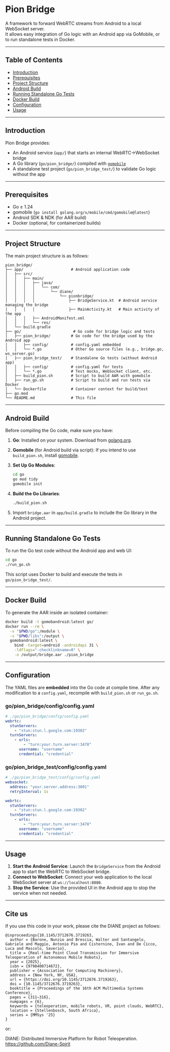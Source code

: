 # Pion Bridge

A framework to forward WebRTC streams from Android to a local WebSocket server.  
It allows easy integration of Go logic with an Android app via GoMobile, or to run standalone tests in Docker.

---

## Table of Contents

- [Introduction](#introduction)  
- [Prerequisites](#prerequisites)  
- [Project Structure](#project-structure)  
- [Android Build](#android-build)  
- [Running Standalone Go Tests](#running-standalone-go-tests)  
- [Docker Build](#docker-build)  
- [Configuration](#configuration)  
- [Usage](#usage)  

---

## Introduction

Pion Bridge provides:
- An Android service (`app/`) that starts an internal WebRTC→WebSocket bridge  
- A Go library (`go/pion_bridge/`) compiled with [`gomobile`](https://pkg.go.dev/golang.org/x/mobile/cmd/gomobile)  
- A standalone test project (`go/pion_bridge_test/`) to validate Go logic without the app  

---

## Prerequisites

- Go ≥ 1.24
- gomobile (`go install golang.org/x/mobile/cmd/gomobile@latest`)  
- Android SDK & NDK (for AAR build)  
- Docker (optional, for containerized builds)  

---

## Project Structure

The main project structure is as follows:

```  
pion_bridge/  
├── app/                     # Android application code  
│   ├── src/  
│   │   ├── main/  
│   │   │   ├── java/  
│   │   │   │   └── com/  
│   │   │   │       └── diane/  
│   │   │   │           └── pionbridge/  
│   │   │   │               ├── BridgeService.kt  # Android service managing the bridge  
│   │   │   │               ├── MainActivity.kt   # Main activity of the app  
│   │   │   ├── AndroidManifest.xml  
│   │   │   └── res/  
│   └── build.gradle  
├── go/                       # Go code for bridge logic and tests  
│   ├── pion_bridge/         # Go code for the bridge used by the Android app  
│   │   ├── config/          # config.yaml embedded  
│   │   └── *.go             # Other Go source files (e.g., bridge.go, ws_server.go)  
│   ├── pion_bridge_test/    # Standalone Go tests (without Android app)  
│   │   ├── config/          # config.yaml for tests  
│   │   └── *.go             # Test mocks, WebSocket client, etc.  
│   ├── build_pion.sh        # Script to build AAR with gomobile  
│   ├── run_go.sh            # Script to build and run tests via Docker  
│   └── Dockerfile           # Container context for build/test  
├── go.mod  
└── README.md                # This file  
```

---

## Android Build

Before compiling the Go code, make sure you have:

1. **Go**: Installed on your system. Download from [golang.org](https://golang.org/dl/).  
2. **Gomobile** (for Android build via script): If you intend to use `build_pion.sh`, install [gomobile](https://pkg.go.dev/golang.org/x/mobile/cmd/gomobile).  

3. **Set Up Go Modules**:  
   ```bash
   cd go
   go mod tidy
   gomobile init
   ```

4. **Build the Go Libraries**:  
   ```bash
   ./build_pion.sh
   ```

5. Import `bridge.aar` in `app/build.gradle` to include the Go library in the Android project.

---

## Running Standalone Go Tests

To run the Go test code without the Android app and web UI:

```bash
cd go
./run_go.sh
```

This script uses Docker to build and execute the tests in `go/pion_bridge_test/`.

---

## Docker Build

To generate the AAR inside an isolated container:

```bash
docker build -t gomobandroid:latest go/
docker run --rm \
  -v "$PWD/go":/module \
  -v "$PWD/libs":/output \
  gomobandroid:latest \
    bind -target=android -androidapi 31 \
    -ldflags="-checklinkname=0" \
    -o /output/bridge.aar ./pion_bridge
```

---

## Configuration

The YAML files are **embedded** into the Go code at compile time. After any modification to a `config.yaml`, recompile with `build_pion.sh` or `run_go.sh`.

### go/pion_bridge/config/config.yaml

```yaml
# ./go/pion_bridge/config/config.yaml
webrtc:
  stunServers:
    - "stun:stun.l.google.com:19302"
  turnServers:
    - urls:
        - "turn:your.turn.server:3478"
      username: "username"
      credential: "credential"
```

### go/pion_bridge_test/config/config.yaml

```yaml
# ./go/pion_bridge_test/config/config.yaml
websocket:
  address: "your.server.address:3001"
  retryInterval: 1s

webrtc:
  stunServers:
    - "stun:stun.l.google.com:19302"
  turnServers:
    - urls:
        - "turn:your.turn.server:3478"
      username: "username"
      credential: "credential"
```

---

## Usage

1. **Start the Android Service**: Launch the `BridgeService` from the Android app to start the WebRTC to WebSocket bridge.  
2. **Connect to WebSocket**: Connect your web application to the local WebSocket server at `ws://localhost:8080`.  
3. **Stop the Service**: Use the provided UI in the Android app to stop the service when not needed.  

---

## Cite us
If you use this code in your work, please cite the DIANE project as follows:

```
@inproceedings{10.1145/3712676.3719263,
  author = {Barone, Nunzio and Brescia, Walter and Santangelo, Gabriele and Maggio, Antonio Pio and Cisternino, Ivan and De Cicco, Luca and Mascolo, Saverio},
  title = {Real-time Point Cloud Transmission for Immersive Teleoperation of Autonomous Mobile Robots},
  year = {2025},
  isbn = {9798400714672},
  publisher = {Association for Computing Machinery},
  address = {New York, NY, USA},
  url = {https://doi.org/10.1145/3712676.3719263},
  doi = {10.1145/3712676.3719263},
  booktitle = {Proceedings of the 16th ACM Multimedia Systems Conference},
  pages = {311–316},
  numpages = {6},
  keywords = {teleoperation, mobile robots, VR, point clouds, WebRTC},
  location = {Stellenbosch, South Africa},
  series = {MMSys '25}
}
```

or: 

DIANE: Distributed Immersive Platform for Robot Teleoperation. https://github.com/Diane-Spirit